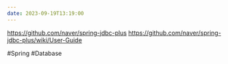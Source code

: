 ```yaml
---
date: 2023-09-19T13:19:00
---
```

https://github.com/naver/spring-jdbc-plus
https://github.com/naver/spring-jdbc-plus/wiki/User-Guide

#Spring 
#Database 